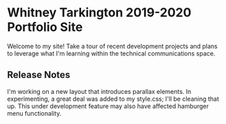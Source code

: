 # Whitney Tarkington 2019-2020 Portfolio Site
Welcome to my site! Take a tour of recent development projects and plans to leverage what I'm learning within the technical communications space.

## Release Notes
I'm working on a new layout that introduces parallax elements. In experimenting, a great deal was added to my style.css; I'll be cleaning that up. This under development feature may also have affected hamburger menu functionality.
